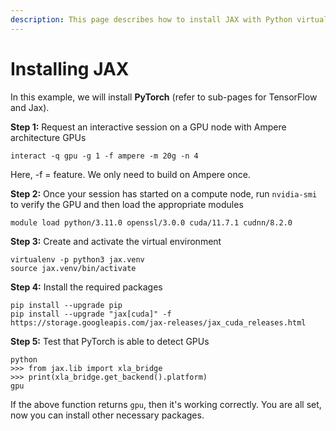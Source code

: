 ```yaml
---
description: This page describes how to install JAX with Python virtual environments
---
```


# Installing JAX

In this example, we will install **PyTorch** (refer to sub-pages for TensorFlow and Jax).&#x20;

**Step 1:** Request an interactive session on a GPU node with Ampere architecture GPUs

```
interact -q gpu -g 1 -f ampere -m 20g -n 4
```

Here, -f = feature. We only need to build on Ampere once.&#x20;

**Step 2:** Once your session has started on a compute node, run `nvidia-smi` to verify the GPU and then load the appropriate modules&#x20;

```
module load python/3.11.0 openssl/3.0.0 cuda/11.7.1 cudnn/8.2.0
```

**Step 3:** Create and activate the virtual environment

```
virtualenv -p python3 jax.venv
source jax.venv/bin/activate
```

**Step 4:** Install the required packages

```
pip install --upgrade pip
pip install --upgrade "jax[cuda]" -f https://storage.googleapis.com/jax-releases/jax_cuda_releases.html 
```

**Step 5:** Test that PyTorch is able to detect GPUs

```
python
>>> from jax.lib import xla_bridge
>>> print(xla_bridge.get_backend().platform)
gpu
```

If the above function returns `gpu`, then it's working correctly. You are all set, now you can install other necessary packages.

